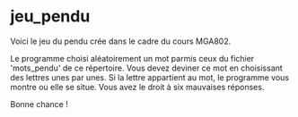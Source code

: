 # jeu_pendu
Voici le jeu du pendu crée dans le cadre du cours MGA802.

Le programme choisi aléatoirement un mot parmis ceux du fichier 'mots_pendu' de ce répertoire. 
Vous devez deviner ce mot en choisissant des lettres unes par unes. Si la lettre appartient au mot, le programme vous montre ou elle se situe.
Vous avez le droit à six mauvaises réponses. 

Bonne chance !

